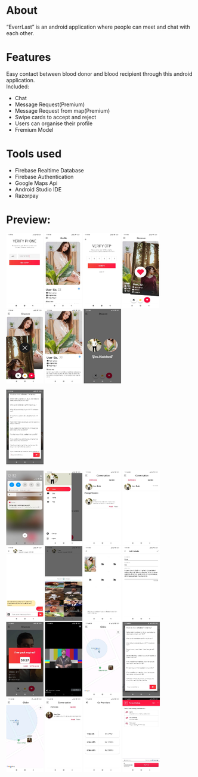 # About
“EverrLast” is an android application where people can meet and chat with each other.

# Features
Easy contact between blood donor and blood recipient through this android application.<br>
Included:
- Chat 
- Message Request(Premium)
- Message Request from map(Premium)
- Swipe cards to accept and reject
- Users can organise their profile
- Fremium Model
       
# Tools used
- Firebase Realtime Database
- Firebase Authentication
- Google Maps Api
- Android Studio IDE
- Razorpay
  

# Preview:
<img src="https://raw.githubusercontent.com/Poras-oss/EverrLast/UserInterfaceDesign/screenshots/Screenshot_2023-01-24-00-20-28-068_com.yourcitydate.poras.datingapp.jpg" alt="Splash Screen" width="98" height="200" /> 
<img src="https://raw.githubusercontent.com/Poras-oss/EverrLast/UserInterfaceDesign/screenshots/Screenshot_2023-01-24-00-28-35-284_com.yourcitydate.poras.datingapp.jpg" alt="Splash Screen" width="100" height="200" /> 
<img src="https://raw.githubusercontent.com/Poras-oss/EverrLast/UserInterfaceDesign/screenshots/Screenshot_2023-01-24-00-20-48-214_com.yourcitydate.poras.datingapp.jpg" alt="Splash Screen" width="100" height="200" /> 

<img src="https://raw.githubusercontent.com/Poras-oss/EverrLast/UserInterfaceDesign/screenshots/Screenshot_2023-01-24-00-30-18-760_com.yourcitydate.poras.datingapp.jpg" alt="Splash Screen" width="100" height="200" /> 

<img src="https://raw.githubusercontent.com/Poras-oss/EverrLast/UserInterfaceDesign/screenshots/Screenshot_2023-01-24-00-30-32-963_com.yourcitydate.poras.datingapp.jpg" alt="Splash Screen" width="100" height="200" /> 

<img src="https://raw.githubusercontent.com/Poras-oss/EverrLast/UserInterfaceDesign/screenshots/Screenshot_2023-01-24-00-31-54-832_com.yourcitydate.poras.datingapp.jpg" alt="Splash Screen" width="100" height="200" /> 

<img src="https://raw.githubusercontent.com/Poras-oss/EverrLast/UserInterfaceDesign/screenshots/Screenshot_2023-01-24-00-38-34-716_com.yourcitydate.poras.datingapp.jpg" alt="Splash Screen" width="100" height="200" /> 

<img src="https://raw.githubusercontent.com/Poras-oss/EverrLast/UserInterfaceDesign/screenshots/Screenshot_2023-01-24-00-32-09-738_com.yourcitydate.poras.datingapp.jpg
" alt="Splash Screen" width="100" height="200" /> 

<img src="https://raw.githubusercontent.com/Poras-oss/EverrLast/UserInterfaceDesign/screenshots/Screenshot_2023-01-24-00-32-38-826_com.yourcitydate.poras.datingapp.jpg" alt="Splash Screen" width="100" height="200" /> 

<img src="https://raw.githubusercontent.com/Poras-oss/EverrLast/UserInterfaceDesign/screenshots/Screenshot_2023-01-24-00-33-02-503_com.yourcitydate.poras.datingapp.jpg" alt="Splash Screen" width="100" height="200" />

<img src="https://raw.githubusercontent.com/Poras-oss/EverrLast/UserInterfaceDesign/screenshots/Screenshot_2023-01-24-00-34-56-982_com.yourcitydate.poras.datingapp.jpg" alt="Splash Screen" width="100" height="200" /> 

<img src="https://raw.githubusercontent.com/Poras-oss/EverrLast/UserInterfaceDesign/screenshots/Screenshot_2023-01-24-01-28-24-046_com.yourcitydate.poras.datingapp.jpg" alt="Splash Screen" width="100" height="200" /> 

<img src="https://raw.githubusercontent.com/Poras-oss/EverrLast/UserInterfaceDesign/screenshots/Screenshot_2023-01-24-00-35-33-940_com.yourcitydate.poras.datingapp.jpg" alt="Splash Screen" width="100" height="200" />

<img src="https://raw.githubusercontent.com/Poras-oss/EverrLast/UserInterfaceDesign/screenshots/Screenshot_2023-01-24-00-36-05-540_com.yourcitydate.poras.datingapp.jpg" alt="Splash Screen" width="100" height="200" /> 

<img src="https://raw.githubusercontent.com/Poras-oss/EverrLast/UserInterfaceDesign/screenshots/Screenshot_2023-01-24-00-38-50-069_com.yourcitydate.poras.datingapp.jpg" alt="Splash Screen" width="100" height="200" /> 

<img src="https://raw.githubusercontent.com/Poras-oss/EverrLast/UserInterfaceDesign/screenshots/Screenshot_2023-01-24-00-38-58-839_com.yourcitydate.poras.datingapp.jpg" alt="Splash Screen" width="100" height="200" /> 

<img src="https://raw.githubusercontent.com/Poras-oss/EverrLast/UserInterfaceDesign/screenshots/Screenshot_2023-01-24-01-11-11-891_com.yourcitydate.poras.datingapp.jpg" alt="Splash Screen" width="100" height="200" /> 

<img src="https://raw.githubusercontent.com/Poras-oss/EverrLast/UserInterfaceDesign/screenshots/Screenshot_2023-01-24-01-11-28-461_com.yourcitydate.poras.datingapp.jpg" alt="Splash Screen" width="100" height="200" />

<img src="https://raw.githubusercontent.com/Poras-oss/EverrLast/UserInterfaceDesign/screenshots/Screenshot_2023-01-24-01-31-08-904_com.yourcitydate.poras.datingapp.jpg" alt="Splash Screen" width="100" height="200" /> 

<img src="https://raw.githubusercontent.com/Poras-oss/EverrLast/UserInterfaceDesign/screenshots/Screenshot_2023-01-24-01-31-15-553_com.yourcitydate.poras.datingapp.jpg" alt="Splash Screen" width="100" height="200" /> 

<img src="https://raw.githubusercontent.com/Poras-oss/EverrLast/UserInterfaceDesign/screenshots/Screenshot_2023-01-24-01-31-20-067_com.yourcitydate.poras.datingapp.jpg" alt="Splash Screen" width="100" height="200" /> 

<img src="https://raw.githubusercontent.com/Poras-oss/EverrLast/UserInterfaceDesign/screenshots/Screenshot_2023-01-24-01-36-24-071_com.yourcitydate.poras.datingapp.jpg" alt="Splash Screen" width="100" height="200" /> 

<img src="https://raw.githubusercontent.com/Poras-oss/EverrLast/UserInterfaceDesign/screenshots/Screenshot_2023-01-24-01-37-12-463_com.yourcitydate.poras.datingapp.jpg" alt="Splash Screen" width="100" height="200" />

<img src="https://raw.githubusercontent.com/Poras-oss/EverrLast/UserInterfaceDesign/screenshots/Screenshot_2023-01-24-01-37-24-060_com.yourcitydate.poras.datingapp.jpg" alt="Splash Screen" width="100" height="200" /> 







